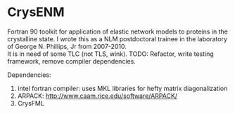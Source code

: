 CrysENM
=======

Fortran 90 toolkit for application of elastic network models to proteins in the crystalline state. 
I wrote this as a NLM postdoctoral trainee in the laboratory of George N. Phillips, Jr from 2007-2010.  
It is in need of some TLC (not TLS, wink).  TODO: Refactor, write testing framework, remove compiler dependencies.  

Dependencies: 
1. intel fortran compiler: uses MKL libraries for hefty matrix diagonalization
2. ARPACK: http://www.caam.rice.edu/software/ARPACK/
3. CrysFML
